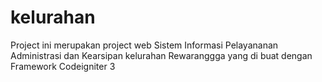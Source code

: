 # kelurahan
Project ini merupakan project web Sistem Informasi Pelayananan Administrasi dan Kearsipan kelurahan Rewaranggga yang di buat dengan Framework Codeigniter 3
